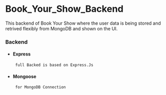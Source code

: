 # Book_Your_Show_Backend

This backend of Book Your Show where the user data is being stored and retrived flexibly from MongoDB and shown on the UI.

### Backend
-  #### Express
        full Backed is based on Express.Js
-  #### Mongoose
        for MongoDB Connection

